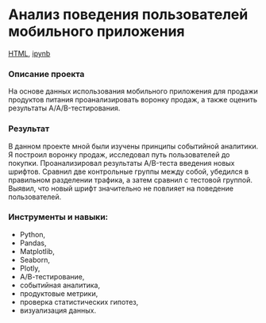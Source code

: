 # Анализ поведения пользователей мобильного приложения

[HTML](https://github.com/arhitru/portfolio/blob/main/user_behavior/user_behavior.html), [ipynb](https://github.com/arhitru/portfolio/blob/main/user_behavior/user_behavior.ipynb)

### Описание проекта
На основе данных использования мобильного приложения для продажи продуктов питания проанализировать воронку продаж, а также оценить результаты A/A/B-тестирования.

### Результат
В данном проекте мной были изучены принципы событийной аналитики. Я построил воронку продаж, исследовал путь пользователей до покупки. Проанализировал
результаты A/B-теста введения новых шрифтов. Сравнил две контрольные группы между собой, убедился в правильном разделении трафика, а затем сравнил с тестовой группой. Выявил, что новый шрифт значительно не повлияет на поведение пользователей.

### Инструменты и навыки:
* Python,
* Pandas,
* Matplotlib,
* Seaborn,
* Plotly,
* А/В-тестирование,
* событийная аналитика,
* продуктовые метрики,
* проверка статистических гипотез, 
* визуализация данных.
